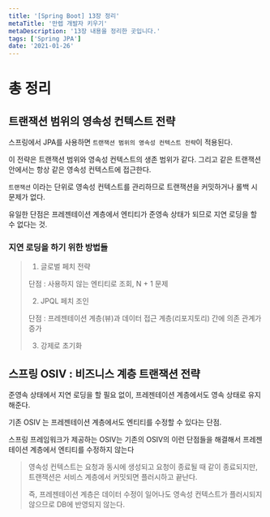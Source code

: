 ```yaml
---
title: '[Spring Boot] 13장 정리'
metaTitle: '만렙 개발자 키우기'
metaDescription: '13장 내용을 정리한 곳입니다.'
tags: ['Spring JPA']
date: '2021-01-26'
---
```


# 총 정리

## 트랜잭션 범위의 영속성 컨텍스트 전략
스프링에서 JPA를 사용하면 `트랜잭션 범위의 영속성 컨텍스트 전략`이 적용된다.

이 전략은 트랜잭션 범위와 영속성 컨텍스트의 생존 범위가 같다. 그리고 같은 트랜잭션 안에서는 항상 같은 영속성 컨텍스트에 접근한다.

`트랜잭션` 이라는 단위로 영속성 컨텍스트를 관리하므로 트랜잭션을 커밋하거나 롤백 시 문제가 없다.

유일한 단점은 프레젠테이션 계층에서 엔티티가 준영속 상태가 되므로 지연 로딩을 할 수 없다는 것.

### 지연 로딩을 하기 위한 방법들
> 1. 글로벌 페치 전략
>
>   단점 : 사용하지 않는 엔티티로 조회,  N + 1 문제
>
>
> 2. JPQL 페치 조인
>
>   단점 : 프레젠테이션 계층(뷰)과 데이터 접근 계층(리포지토리) 간에 의존 관계가 증가
>
>
> 3. 강제로 초기화
>



## 스프링 OSIV : 비즈니스 계층 트랜잭션 전략
준영속 상태에서 지연 로딩을 할 필요 없이, 프레젠테이션 계층에서도 영속 상태로 유지해준다.

기존 OSIV 는 프레젠테이션 계층에서도 엔티티를 수정할 수 있다는 단점.

스프링 프레임워크가 제공하는 OSIV는 기존의 OSIV의 이런 단점들을 해결해서 프레젠테이션 계층에서 엔티티를 수정하지 않는다
> 영속성 컨텍스트는 요청과 동시에 생성되고 요청이 종료될 때 같이 종료되지만, 트랜잭션은 서비스 계층에서 커밋되면 플러시하고 끝난다.
>
> 즉, 프레젠테이션 계층은 데이터 수정이 일어나도 영속성 컨텍스트가 플러시되지 않으므로 DB에 반영되지 않는다.
>
